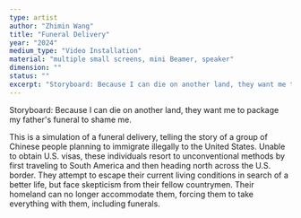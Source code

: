 ```yaml
---
type: artist
author: "Zhimin Wang"
title: "Funeral Delivery"
year: "2024"
medium_type: "Video Installation"
material: "multiple small screens, mini Beamer, speaker"
dimension: ""
status: ""
excerpt: "Storyboard: Because I can die on another land, they want me to package my father's funeral to shame me.This is a simulation of a funeral delivery, telling the story of a group of Chinese people planning to immigrate illegally to the United States. Unable to obtain U.S. visas, these individuals resort to unconventional methods by first traveling to South America and then heading north across the U.S..."
---
```

Storyboard: Because I can die on another land, they want me to package my father's funeral to shame me.

This is a simulation of a funeral delivery, telling the story of a group of Chinese people planning to immigrate illegally to the United States. Unable to obtain U.S. visas, these individuals resort to unconventional methods by first traveling to South America and then heading north across the U.S. border. They attempt to escape their current living conditions in search of a better life, but face skepticism from their fellow countrymen. Their homeland can no longer accommodate them, forcing them to take everything with them, including funerals.

